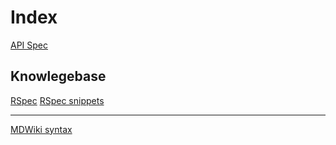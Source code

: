 Index
======

[API Spec](api_spec.md)

## Knowlegebase

[RSpec](rspec/rspec.md)
[RSpec snippets](rspec/snippets.md)

------
[MDWiki syntax](http://dynalon.github.io/mdwiki/#!quickstart.md)